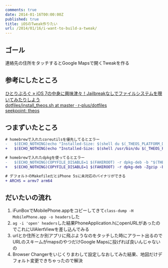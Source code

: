 ```yaml
---
comments: true
date: 2014-01-16T00:00:00Z
published: true
title: iOSのTweak作りたい
url: /2014/01/16/i-want-to-build-a-tweak/
---
```


## ゴール
連絡先の住所をタッチするとGoogle Mapsで開くTweakを作る

## 参考にしたところ
[ひとりぶろぐ » iOS 7の中身に興味津々！Jailbreakなしでファイルシステムを覗いてみたりしよう](http://hitoriblog.com/?p=19242)  
[dotfiles/install\_theos.sh at master · r-plus/dotfiles](https://github.com/r-plus/dotfiles/blob/master/install_theos.sh)  
[seekpoint: theos](http://seekpoint.blogspot.jp/search/label/theos)


## つまずいたところ
``` diff deb.mk
# homebrewで入れたcoreutilsを優先してるとエラー
- 	$(ECHO_NOTHING)echo "Installed-Size: $(shell du $(_THEOS_PLATFORM_DU_EXCLUDE) DEBIAN -ks "$(THEOS_STAGING_DIR)" | cut -f 1)" >> "$@"$(ECHO_END)
+ 	$(ECHO_NOTHING)echo "Installed-Size: $(shell /usr/bin/du $(_THEOS_PLATFORM_DU_EXCLUDE) DEBIAN -ks "$(THEOS_STAGING_DIR)" | cut -f 1)" >> "$@"$(ECHO_END)

# homebrewで入れたdpkgを使ってるとエラー
- 	$(ECHO_NOTHING)COPYFILE_DISABLE=1 $(FAKEROOT) -r dpkg-deb -b "$(THEOS_STAGING_DIR)" "$(_THEOS_DEB_PACKAGE_FILENAME)" $(STDERR_NULL_REDIRECT)$(ECHO_END)
+ 	$(ECHO_NOTHING)COPYFILE_DISABLE=1 $(FAKEROOT) -r dpkg-deb -Zgzip -b "$(THEOS_STAGING_DIR)" "$(_THEOS_DEB_PACKAGE_FILENAME)" $(STDERR_NULL_REDIRECT)$(ECHO_END)
```
``` diff Makefile
# デフォルトのMakefileだとiPhone 5sに未対応のバイナリができる
+ ARCHS = armv7 arm64
```

## だいたいの流れ
1. iFunBoxでMobilePhone.appをコピーしてきて`class-dump -H MobilePhone.app -o headers`した
2. `ag -i 'open' headers`した結果PhoneApplication.hにopenURLがあったのでこれにUIAlertViewを差し込んでみる
3. urlとか住所とか別アプリに飛ぶようなのをタッチした時にアラート出るのでURLのスキームがmapsのやつだけGoogle Mapsに投げれば良いんじゃないの
4. Browser Changerをいじくりまわして設定しなおしてみた結果、地図だけデフォルト変更できちゃったので解決
